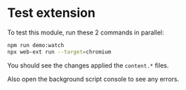# Test extension

To test this module, run these 2 commands in parallel:

```sh
npm run demo:watch
npx web-ext run --target=chromium
```

You should see the changes applied the `content.*` files.

Also open the background script console to see any errors.
